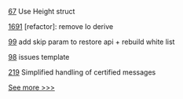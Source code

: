 
[67](https://github.com/hyperledger-labs/yui-ibc-solidity/pull/67) Use Height struct

[1691](https://github.com/hyperledger/iroha/pull/1691) [refactor]: remove Io derive

[99](https://github.com/hyperledger-labs/fabric-operations-console/pull/99) add skip param to restore api + rebuild white list

[98](https://github.com/hyperledger-labs/fabric-operations-console/pull/98) issues template

[219](https://github.com/hyperledger-labs/minbft/pull/219) Simplified handling of certified messages


[See more >>>](https://start-here.hyperledger.org/pull-requests)
